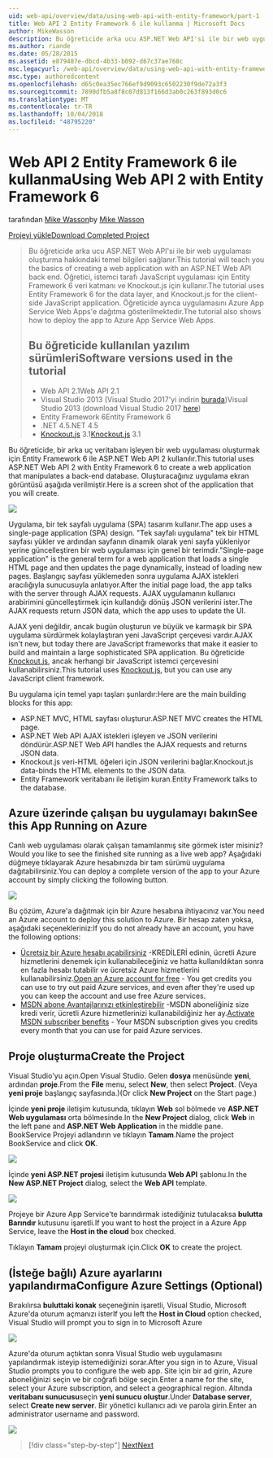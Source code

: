 ```yaml
---
uid: web-api/overview/data/using-web-api-with-entity-framework/part-1
title: Web API 2 Entity Framework 6 ile kullanma | Microsoft Docs
author: MikeWasson
description: Bu öğreticide arka ucu ASP.NET Web API'si ile bir web uygulaması oluşturma hakkındaki temel bilgileri sağlanır. Öğretici, verileri yerleşim için Entity Framework 6 kullanır...
ms.author: riande
ms.date: 05/28/2015
ms.assetid: e879487e-dbcd-4b33-b092-d67c37ae768c
msc.legacyurl: /web-api/overview/data/using-web-api-with-entity-framework/part-1
msc.type: authoredcontent
ms.openlocfilehash: d65c0ea35ec766ef9d9093c6502230f9de72a3f3
ms.sourcegitcommit: 7890dfb5a8f8c07d813f166d3ab0c263f893d0c6
ms.translationtype: MT
ms.contentlocale: tr-TR
ms.lasthandoff: 10/04/2018
ms.locfileid: "48795220"
---
```

<a name="using-web-api-2-with-entity-framework-6"></a><span data-ttu-id="556ce-104">Web API 2 Entity Framework 6 ile kullanma</span><span class="sxs-lookup"><span data-stu-id="556ce-104">Using Web API 2 with Entity Framework 6</span></span>
====================
<span data-ttu-id="556ce-105">tarafından [Mike Wasson](https://github.com/MikeWasson)</span><span class="sxs-lookup"><span data-stu-id="556ce-105">by [Mike Wasson](https://github.com/MikeWasson)</span></span>

[<span data-ttu-id="556ce-106">Projeyi yükle</span><span class="sxs-lookup"><span data-stu-id="556ce-106">Download Completed Project</span></span>](https://github.com/MikeWasson/BookService)

> <span data-ttu-id="556ce-107">Bu öğreticide arka ucu ASP.NET Web API'si ile bir web uygulaması oluşturma hakkındaki temel bilgileri sağlanır.</span><span class="sxs-lookup"><span data-stu-id="556ce-107">This tutorial will teach you the basics of creating a web application with an ASP.NET Web API back end.</span></span> <span data-ttu-id="556ce-108">Öğretici, istemci tarafı JavaScript uygulaması için Entity Framework 6 veri katmanı ve Knockout.js için kullanır.</span><span class="sxs-lookup"><span data-stu-id="556ce-108">The tutorial uses Entity Framework 6 for the data layer, and Knockout.js for the client-side JavaScript application.</span></span> <span data-ttu-id="556ce-109">Öğreticide ayrıca uygulamasını Azure App Service Web Apps'e dağıtma gösterilmektedir.</span><span class="sxs-lookup"><span data-stu-id="556ce-109">The tutorial also shows how to deploy the app to Azure App Service Web Apps.</span></span>
>
> ## <a name="software-versions-used-in-the-tutorial"></a><span data-ttu-id="556ce-110">Bu öğreticide kullanılan yazılım sürümleri</span><span class="sxs-lookup"><span data-stu-id="556ce-110">Software versions used in the tutorial</span></span>
>
> - <span data-ttu-id="556ce-111">Web API 2.1</span><span class="sxs-lookup"><span data-stu-id="556ce-111">Web API 2.1</span></span>
> - <span data-ttu-id="556ce-112">Visual Studio 2013 (Visual Studio 2017'yi indirin [burada](https://visualstudio.microsoft.com/downloads/?utm_medium=microsoft&utm_source=docs.microsoft.com&utm_campaign=button+cta&utm_content=download+vs2017))</span><span class="sxs-lookup"><span data-stu-id="556ce-112">Visual Studio 2013 (download Visual Studio 2017 [here](https://visualstudio.microsoft.com/downloads/?utm_medium=microsoft&utm_source=docs.microsoft.com&utm_campaign=button+cta&utm_content=download+vs2017))</span></span>
> - <span data-ttu-id="556ce-113">Entity Framework 6</span><span class="sxs-lookup"><span data-stu-id="556ce-113">Entity Framework 6</span></span>
> - <span data-ttu-id="556ce-114">.NET 4.5</span><span class="sxs-lookup"><span data-stu-id="556ce-114">.NET 4.5</span></span>
> - <span data-ttu-id="556ce-115">[Knockout.js](http://knockoutjs.com/) 3.1</span><span class="sxs-lookup"><span data-stu-id="556ce-115">[Knockout.js](http://knockoutjs.com/) 3.1</span></span>

<span data-ttu-id="556ce-116">Bu öğreticide, bir arka uç veritabanı işleyen bir web uygulaması oluşturmak için Entity Framework 6 ile ASP.NET Web API 2 kullanılır.</span><span class="sxs-lookup"><span data-stu-id="556ce-116">This tutorial uses ASP.NET Web API 2 with Entity Framework 6 to create a web application that manipulates a back-end database.</span></span> <span data-ttu-id="556ce-117">Oluşturacağınız uygulama ekran görüntüsü aşağıda verilmiştir.</span><span class="sxs-lookup"><span data-stu-id="556ce-117">Here is a screen shot of the application that you will create.</span></span>

[![](part-1/_static/image2.png)](part-1/_static/image1.png)

<span data-ttu-id="556ce-118">Uygulama, bir tek sayfalı uygulama (SPA) tasarım kullanır.</span><span class="sxs-lookup"><span data-stu-id="556ce-118">The app uses a single-page application (SPA) design.</span></span> <span data-ttu-id="556ce-119">"Tek sayfalı uygulama" tek bir HTML sayfası yükler ve ardından sayfanın dinamik olarak yeni sayfa yükleniyor yerine güncelleştiren bir web uygulaması için genel bir terimdir.</span><span class="sxs-lookup"><span data-stu-id="556ce-119">"Single-page application" is the general term for a web application that loads a single HTML page and then updates the page dynamically, instead of loading new pages.</span></span> <span data-ttu-id="556ce-120">Başlangıç sayfası yüklemeden sonra uygulama AJAX istekleri aracılığıyla sunucusuyla anlatıyor.</span><span class="sxs-lookup"><span data-stu-id="556ce-120">After the initial page load, the app talks with the server through AJAX requests.</span></span> <span data-ttu-id="556ce-121">AJAX uygulamanın kullanıcı arabirimini güncelleştirmek için kullandığı dönüş JSON verilerini ister.</span><span class="sxs-lookup"><span data-stu-id="556ce-121">The AJAX requests return JSON data, which the app uses to update the UI.</span></span>

<span data-ttu-id="556ce-122">AJAX yeni değildir, ancak bugün oluşturun ve büyük ve karmaşık bir SPA uygulama sürdürmek kolaylaştıran yeni JavaScript çerçevesi vardır.</span><span class="sxs-lookup"><span data-stu-id="556ce-122">AJAX isn't new, but today there are JavaScript frameworks that make it easier to build and maintain a large sophisticated SPA application.</span></span> <span data-ttu-id="556ce-123">Bu öğreticide [Knockout.js](http://knockoutjs.com/), ancak herhangi bir JavaScript istemci çerçevesini kullanabilirsiniz.</span><span class="sxs-lookup"><span data-stu-id="556ce-123">This tutorial uses [Knockout.js](http://knockoutjs.com/), but you can use any JavaScript client framework.</span></span>

<span data-ttu-id="556ce-124">Bu uygulama için temel yapı taşları şunlardır:</span><span class="sxs-lookup"><span data-stu-id="556ce-124">Here are the main building blocks for this app:</span></span>

- <span data-ttu-id="556ce-125">ASP.NET MVC, HTML sayfası oluşturur.</span><span class="sxs-lookup"><span data-stu-id="556ce-125">ASP.NET MVC creates the HTML page.</span></span>
- <span data-ttu-id="556ce-126">ASP.NET Web API AJAX istekleri işleyen ve JSON verilerini döndürür.</span><span class="sxs-lookup"><span data-stu-id="556ce-126">ASP.NET Web API handles the AJAX requests and returns JSON data.</span></span>
- <span data-ttu-id="556ce-127">Knockout.js veri-HTML öğeleri için JSON verilerini bağlar.</span><span class="sxs-lookup"><span data-stu-id="556ce-127">Knockout.js data-binds the HTML elements to the JSON data.</span></span>
- <span data-ttu-id="556ce-128">Entity Framework veritabanı ile iletişim kuran.</span><span class="sxs-lookup"><span data-stu-id="556ce-128">Entity Framework talks to the database.</span></span>

## <a name="see-this-app-running-on-azure"></a><span data-ttu-id="556ce-129">Azure üzerinde çalışan bu uygulamayı bakın</span><span class="sxs-lookup"><span data-stu-id="556ce-129">See this App Running on Azure</span></span>

<span data-ttu-id="556ce-130">Canlı web uygulaması olarak çalışan tamamlanmış site görmek ister misiniz?</span><span class="sxs-lookup"><span data-stu-id="556ce-130">Would you like to see the finished site running as a live web app?</span></span> <span data-ttu-id="556ce-131">Aşağıdaki düğmeye tıklayarak Azure hesabınızda bir tam sürümü uygulama dağıtabilirsiniz.</span><span class="sxs-lookup"><span data-stu-id="556ce-131">You can deploy a complete version of the app to your Azure account by simply clicking the following button.</span></span>

[![](http://azuredeploy.net/deploybutton.png)](https://azuredeploy.net/?WT.mc_id=deploy_azure_aspnet&repository=https://github.com/tfitzmac/BookService)

<span data-ttu-id="556ce-132">Bu çözüm, Azure'a dağıtmak için bir Azure hesabına ihtiyacınız var.</span><span class="sxs-lookup"><span data-stu-id="556ce-132">You need an Azure account to deploy this solution to Azure.</span></span> <span data-ttu-id="556ce-133">Bir hesap zaten yoksa, aşağıdaki seçenekleriniz:</span><span class="sxs-lookup"><span data-stu-id="556ce-133">If you do not already have an account, you have the following options:</span></span>

- <span data-ttu-id="556ce-134">[Ücretsiz bir Azure hesabı açabilirsiniz](https://azure.microsoft.com/pricing/free-trial/?WT.mc_id=A443DD604) -KREDİLERİ edinin, ücretli Azure hizmetlerini denemek için kullanabileceğiniz ve hatta kullanıldıktan sonra en fazla hesabı tutabilir ve ücretsiz Azure hizmetlerini kullanabilirsiniz.</span><span class="sxs-lookup"><span data-stu-id="556ce-134">[Open an Azure account for free](https://azure.microsoft.com/pricing/free-trial/?WT.mc_id=A443DD604) - You get credits you can use to try out paid Azure services, and even after they're used up you can keep the account and use free Azure services.</span></span>
- <span data-ttu-id="556ce-135">[MSDN abone Avantajlarınızı etkinleştirebilir](https://azure.microsoft.com/pricing/member-offers/msdn-benefits-details/?WT.mc_id=A443DD604) -MSDN aboneliğiniz size kredi verir, ücretli Azure hizmetlerinizi kullanabildiğiniz her ay.</span><span class="sxs-lookup"><span data-stu-id="556ce-135">[Activate MSDN subscriber benefits](https://azure.microsoft.com/pricing/member-offers/msdn-benefits-details/?WT.mc_id=A443DD604) - Your MSDN subscription gives you credits every month that you can use for paid Azure services.</span></span>

## <a name="create-the-project"></a><span data-ttu-id="556ce-136">Proje oluşturma</span><span class="sxs-lookup"><span data-stu-id="556ce-136">Create the Project</span></span>

<span data-ttu-id="556ce-137">Visual Studio'yu açın.</span><span class="sxs-lookup"><span data-stu-id="556ce-137">Open Visual Studio.</span></span> <span data-ttu-id="556ce-138">Gelen **dosya** menüsünde **yeni**, ardından **proje**.</span><span class="sxs-lookup"><span data-stu-id="556ce-138">From the **File** menu, select **New**, then select **Project**.</span></span> <span data-ttu-id="556ce-139">(Veya **yeni proje** başlangıç sayfasında.)</span><span class="sxs-lookup"><span data-stu-id="556ce-139">(Or click **New Project** on the Start page.)</span></span>

<span data-ttu-id="556ce-140">İçinde **yeni proje** iletişim kutusunda, tıklayın **Web** sol bölmede ve **ASP.NET Web uygulaması** orta bölmesinde.</span><span class="sxs-lookup"><span data-stu-id="556ce-140">In the **New Project** dialog, click **Web** in the left pane and **ASP.NET Web Application** in the middle pane.</span></span> <span data-ttu-id="556ce-141">BookService Projeyi adlandırın ve tıklayın **Tamam**.</span><span class="sxs-lookup"><span data-stu-id="556ce-141">Name the project BookService and click **OK**.</span></span>

[![](part-1/_static/image4.png)](part-1/_static/image3.png)

<span data-ttu-id="556ce-142">İçinde **yeni ASP.NET projesi** iletişim kutusunda **Web API** şablonu.</span><span class="sxs-lookup"><span data-stu-id="556ce-142">In the **New ASP.NET Project** dialog, select the **Web API** template.</span></span>

[![](part-1/_static/image6.png)](part-1/_static/image5.png)

<span data-ttu-id="556ce-143">Projeye bir Azure App Service'te barındırmak istediğiniz tutulacaksa **bulutta Barındır** kutusunu işaretli.</span><span class="sxs-lookup"><span data-stu-id="556ce-143">If you want to host the project in a Azure App Service, leave the **Host in the cloud** box checked.</span></span>

<span data-ttu-id="556ce-144">Tıklayın **Tamam** projeyi oluşturmak için.</span><span class="sxs-lookup"><span data-stu-id="556ce-144">Click **OK** to create the project.</span></span>

## <a name="configure-azure-settings-optional"></a><span data-ttu-id="556ce-145">(İsteğe bağlı) Azure ayarlarını yapılandırma</span><span class="sxs-lookup"><span data-stu-id="556ce-145">Configure Azure Settings (Optional)</span></span>

<span data-ttu-id="556ce-146">Bırakılırsa **buluttaki konak** seçeneğinin işaretli, Visual Studio, Microsoft Azure'da oturum açmanızı ister</span><span class="sxs-lookup"><span data-stu-id="556ce-146">If you left the **Host in Cloud** option checked, Visual Studio will prompt you to sign in to Microsoft Azure</span></span>

[![](part-1/_static/image8.png)](part-1/_static/image7.png)

<span data-ttu-id="556ce-147">Azure'da oturum açtıktan sonra Visual Studio web uygulamasını yapılandırmak isteyip istemediğinizi sorar.</span><span class="sxs-lookup"><span data-stu-id="556ce-147">After you sign in to Azure, Visual Studio prompts you to configure the web app.</span></span> <span data-ttu-id="556ce-148">Site için bir ad girin, Azure aboneliğinizi seçin ve bir coğrafi bölge seçin.</span><span class="sxs-lookup"><span data-stu-id="556ce-148">Enter a name for the site, select your Azure subscription, and select a geographical region.</span></span> <span data-ttu-id="556ce-149">Altında **veritabanı sunucusu**seçin **yeni sunucu oluştur**.</span><span class="sxs-lookup"><span data-stu-id="556ce-149">Under **Database server**, select **Create new server**.</span></span> <span data-ttu-id="556ce-150">Bir yönetici kullanıcı adı ve parola girin.</span><span class="sxs-lookup"><span data-stu-id="556ce-150">Enter an administrator username and password.</span></span>

[![](part-1/_static/image10.png)](part-1/_static/image9.png)

> [!div class="step-by-step"]
> [<span data-ttu-id="556ce-151">Next</span><span class="sxs-lookup"><span data-stu-id="556ce-151">Next</span></span>](part-2.md)
